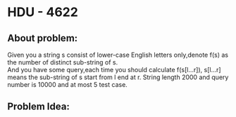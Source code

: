 # HDU - 4622
## About problem:
Given you a string s consist of lower-case English letters only,denote f(s) as the number of distinct sub-string of s.  
And you have some query,each time you should calculate f(s[l...r]), s[l...r] means the sub-string of s start from l end at r.
String length 2000 and query number is 10000 and at most 5 test case.

##  Problem Idea:


<!--stackedit_data:
eyJoaXN0b3J5IjpbMTQzNTYyMjQ3NV19
-->